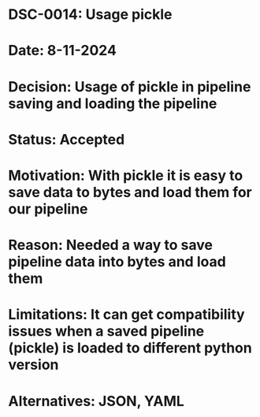 # DSC-0014: Usage pickle
# Date: 8-11-2024
# Decision: Usage of pickle in pipeline saving and loading the pipeline
# Status: Accepted
# Motivation: With pickle it is easy to save data to bytes and load them for our pipeline
# Reason: Needed a way to save pipeline data into bytes and load them
# Limitations: It can get compatibility issues when a saved pipeline (pickle) is loaded to different python version
# Alternatives: JSON, YAML